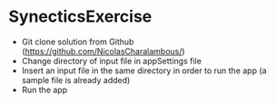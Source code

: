# SynecticsExercise
- Git clone solution from Github (https://github.com/NicolasCharalambous/)
- Change directory of input file in appSettings file
- Insert an input file in the same directory in order to run the app (a sample file is already added)
- Run the app
